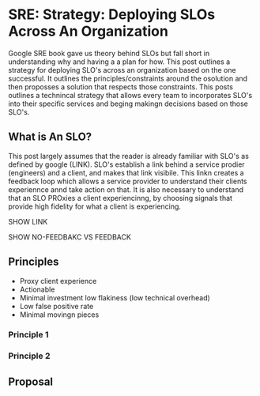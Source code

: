 # SRE: Strategy: Deploying SLOs Across An Organization

Google SRE book gave us theory behind SLOs but fall short in understanding why and having a a plan for how.  This post outlines a strategy for deploying SLO's across an organization based on the one successful.  It outlines the principles/constraints around the osolution and then proposses a solution that respects those constraints.  This posts outlines a technincal strategy that allows every team to incorporates SLO's into their specific services and beging makingn decisions based on those SLO's. 

## What is An SLO?
This post largely assumes that the reader is already familiar with SLO's as defined by google (LINK).  SLO's establish a link behind a service prodier (engineers) and a client, and makes that link visibile.  This linkn creates a feedback loop which allows a service provider to understand their clients experiennce annd take action on that. It is also necessary to understand that an SLO PROxies a client experiencinng, by choosing signals that provide high fidelity for what a client is experiencing.

SHOW LINK

SHOW NO-FEEDBAKC VS FEEDBACK

## Principles
- Proxy client experience
- Actionable
- Minimal investment low flakiness (low technical overhead)
- Low false positive rate
- Minimal movingn pieces

### Principle 1

### Principle 2

## Proposal
